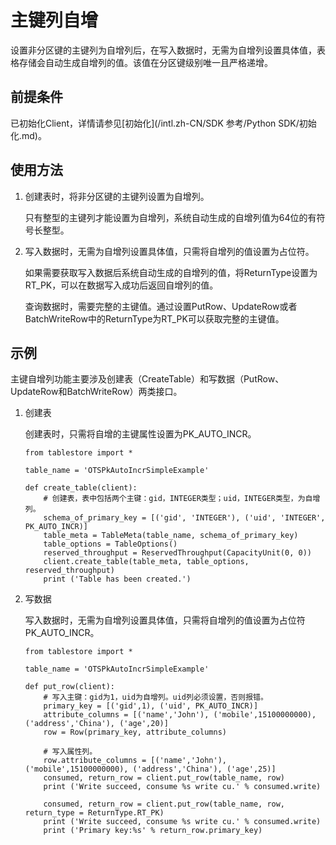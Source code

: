 # 主键列自增

设置非分区键的主键列为自增列后，在写入数据时，无需为自增列设置具体值，表格存储会自动生成自增列的值。该值在分区键级别唯一且严格递增。

## 前提条件

已初始化Client，详情请参见[初始化](/intl.zh-CN/SDK 参考/Python SDK/初始化.md)。

## 使用方法

1.  创建表时，将非分区键的主键列设置为自增列。

    只有整型的主键列才能设置为自增列，系统自动生成的自增列值为64位的有符号长整型。

2.  写入数据时，无需为自增列设置具体值，只需将自增列的值设置为占位符。

    如果需要获取写入数据后系统自动生成的自增列的值，将ReturnType设置为RT\_PK，可以在数据写入成功后返回自增列的值。

    查询数据时，需要完整的主键值。通过设置PutRow、UpdateRow或者BatchWriteRow中的ReturnType为RT\_PK可以获取完整的主键值。


## 示例

主键自增列功能主要涉及创建表（CreateTable）和写数据（PutRow、UpdateRow和BatchWriteRow）两类接口。

1.  创建表

    创建表时，只需将自增的主键属性设置为PK\_AUTO\_INCR。

    ```
    from tablestore import *
    
    table_name = 'OTSPkAutoIncrSimpleExample'
    
    def create_table(client):
        # 创建表，表中包括两个主键：gid，INTEGER类型；uid，INTEGER类型，为自增列。
        schema_of_primary_key = [('gid', 'INTEGER'), ('uid', 'INTEGER', PK_AUTO_INCR)]
        table_meta = TableMeta(table_name, schema_of_primary_key)
        table_options = TableOptions()
        reserved_throughput = ReservedThroughput(CapacityUnit(0, 0))
        client.create_table(table_meta, table_options, reserved_throughput)
        print ('Table has been created.')
    ```

2.  写数据

    写入数据时，无需为自增列设置具体值，只需将自增列的值设置为占位符PK\_AUTO\_INCR。

    ```
    from tablestore import *
    
    table_name = 'OTSPkAutoIncrSimpleExample'
    
    def put_row(client):
        # 写入主键：gid为1，uid为自增列。uid列必须设置，否则报错。
        primary_key = [('gid',1), ('uid', PK_AUTO_INCR)]
        attribute_columns = [('name','John'), ('mobile',15100000000), ('address','China'), ('age',20)]
        row = Row(primary_key, attribute_columns)
    
        # 写入属性列。
        row.attribute_columns = [('name','John'), ('mobile',15100000000), ('address','China'), ('age',25)]
        consumed, return_row = client.put_row(table_name, row)
        print ('Write succeed, consume %s write cu.' % consumed.write)
    
        consumed, return_row = client.put_row(table_name, row, return_type = ReturnType.RT_PK)
        print ('Write succeed, consume %s write cu.' % consumed.write)
        print ('Primary key:%s' % return_row.primary_key)
    ```


